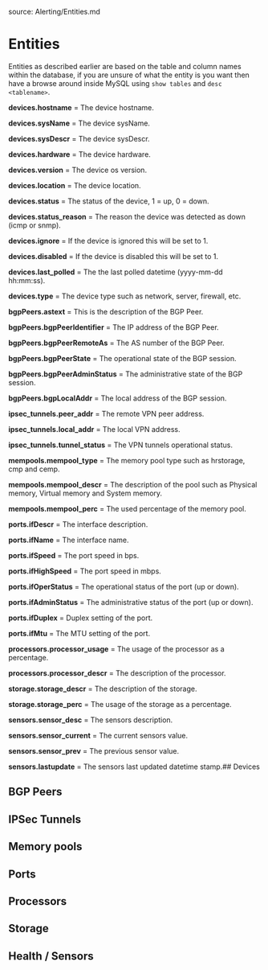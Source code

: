 source: Alerting/Entities.md

# Entities

Entities as described earlier are based on the table and column names within the database, if you are unsure of what the entity is you want then have a browse around inside MySQL using `show tables` and `desc <tablename>`.


__devices.hostname__ = The device hostname.

__devices.sysName__ = The device sysName.

__devices.sysDescr__ = The device sysDescr.

__devices.hardware__ = The device hardware.

__devices.version__ = The device os version.

__devices.location__ = The device location.

__devices.status__ = The status of the device, 1 = up, 0 = down.

__devices.status_reason__ = The reason the device was detected as down (icmp or snmp).

__devices.ignore__ = If the device is ignored this will be set to 1.

__devices.disabled__ = If the device is disabled this will be set to 1.

__devices.last_polled__ = The the last polled datetime (yyyy-mm-dd hh:mm:ss).

__devices.type__ = The device type such as network, server, firewall, etc.


__bgpPeers.astext__ = This is the description of the BGP Peer.

__bgpPeers.bgpPeerIdentifier__ = The IP address of the BGP Peer.

__bgpPeers.bgpPeerRemoteAs__ = The AS number of the BGP Peer.

__bgpPeers.bgpPeerState__ = The operational state of the BGP session.

__bgpPeers.bgpPeerAdminStatus__ = The administrative state of the BGP session.

__bgpPeers.bgpLocalAddr__ = The local address of the BGP session.


__ipsec_tunnels.peer_addr__ = The remote VPN peer address.

__ipsec_tunnels.local_addr__ = The local VPN address.

__ipsec_tunnels.tunnel_status__ = The VPN tunnels operational status.


__mempools.mempool_type__ = The memory pool type such as hrstorage, cmp and cemp.

__mempools.mempool_descr__ = The description of the pool such as Physical memory, Virtual memory and System memory.

__mempools.mempool_perc__ = The used percentage of the memory pool.


__ports.ifDescr__ = The interface description.

__ports.ifName__ = The interface name.

__ports.ifSpeed__ = The port speed in bps.

__ports.ifHighSpeed__ = The port speed in mbps.

__ports.ifOperStatus__ = The operational status of the port (up or down).

__ports.ifAdminStatus__ = The administrative status of the port (up or down).

__ports.ifDuplex__ = Duplex setting of the port.

__ports.ifMtu__ = The MTU setting of the port.


__processors.processor_usage__ = The usage of the processor as a percentage.

__processors.processor_descr__ = The description of the processor.


__storage.storage_descr__ = The description of the storage.

__storage.storage_perc__ = The usage of the storage as a percentage.

 
 __sensors.sensor_desc__ = The sensors description.
 
 __sensors.sensor_current__ = The current sensors value.
 
 __sensors.sensor_prev__ = The previous sensor value.
 
 __sensors.lastupdate__ = The sensors last updated datetime stamp.## Devices
## BGP Peers
## IPSec Tunnels
## Memory pools
## Ports
## Processors
## Storage
## Health / Sensors